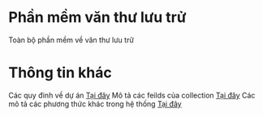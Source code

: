 # Phần mềm văn thư lưu trử
Toàn bộ phần mềm về văn thư lưu trữ

# Thông tin khác
Các quy đinh về dự án <a href="./Rule.md">Tại đây</a>
Mô tả các feilds của collection <a href="./Models.md">Tại đây</a>
Các mô tả các phương thức khác trong hệ thống <a href="./DescriptionMethod.md">Tại đây</a>